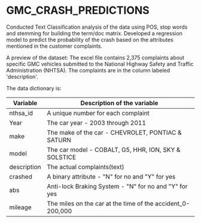 # GMC_CRASH_PREDICTIONS

Conducted Text Classification analysis of the data using POS, stop words and stemming for building the term/doc matrix.
Developed a regression model to predict the probability of the crash based on the attributes mentioned in the customer complaints.

A preview of the dataset:
The excel file contains 2,375 complaints about specific GMC vehicles submitted to the National Highway Safety and Traffic Administration (NHTSA).
The complaints are in the column labeled 'description'.

The data dictionary is:

Variable | Description of the variable
---------| -----------
nthsa_id | A unique number for each complaint 
Year     | The car year - 2003 through 2011 
make     | The make of the car - CHEVROLET, PONTIAC & SATURN 
model    | The car model - COBALT, G5, HHR, ION, SKY & SOLSTICE 
description | The actual complaints(text) 
crashed  | A binary attribute - "N" for no and "Y" for yes
abs      | Anti-lock Braking System - "N" for no and "Y" for yes 
mileage  | The miles on the car at the time of the accident_0-200,000 
